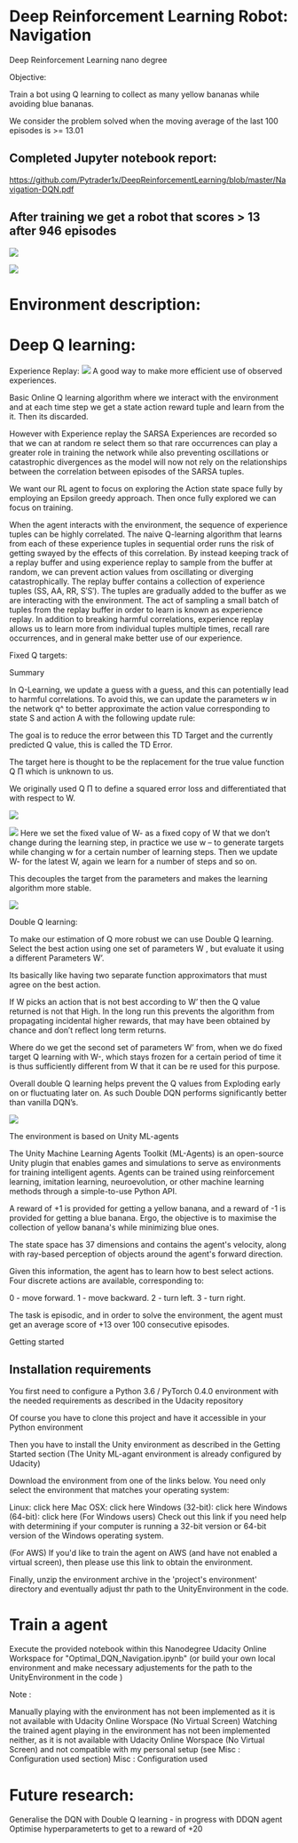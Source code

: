 # Deep Reinforcement Learning Robot: Navigation
Deep Reinforcement Learning nano degree

Objective:

Train a bot using Q learning to collect as many yellow bananas while avoiding blue bananas.

We consider the problem solved when the moving average of the last 100 episodes is >= 13.01

## Completed Jupyter notebook report:
https://github.com/Pytrader1x/DeepReinforcementLearning/blob/master/Navigation-DQN.pdf

## After training we get a robot that scores > 13 after 946 episodes
![](Deep_RL_dqn.gif)

![](Result_episodic_scores.jpg)
# Environment description:


# Deep Q learning:
Experience Replay:
![](experience_replay.png)
A good way to make more efficient use of observed experiences. 

Basic Online Q learning algorithm where we interact with the environment and at each time step we get a state action reward tuple and learn from the it. Then its discarded.

However with Experience replay the SARSA Experiences are recorded so that we can at random re select them so that rare occurrences can play a greater role in training the network while also preventing oscillations or catastrophic divergences as the model will now not rely on the relationships between the correlation between episodes of the SARSA tuples.


We want our RL agent to focus on exploring the Action state space fully by employing an Epsilon greedy approach. Then once fully explored we can focus on training.

When the agent interacts with the environment, the sequence of experience tuples can be highly correlated. The naive Q-learning algorithm that learns from each of these experience tuples in sequential order runs the risk of getting swayed by the effects of this correlation. By instead keeping track of a replay buffer and using experience replay to sample from the buffer at random, we can prevent action values from oscillating or diverging catastrophically.
The replay buffer contains a collection of experience tuples (SS, AA, RR, S′S′). The tuples are gradually added to the buffer as we are interacting with the environment.
The act of sampling a small batch of tuples from the replay buffer in order to learn is known as experience replay. In addition to breaking harmful correlations, experience replay allows us to learn more from individual tuples multiple times, recall rare occurrences, and in general make better use of our experience.

Fixed Q targets:

Summary
 
In Q-Learning, we update a guess with a guess, and this can potentially lead to harmful correlations. To avoid this, we can update the parameters w in the network q^ to better approximate the action value corresponding to state S and action A with the following update rule:



The goal is to reduce the error between this TD Target and the currently predicted Q value, this is called the TD Error.

The target here is thought to be the replacement for the true value function Q Π which is unknown to us.

We originally used Q Π to define a squared error loss and differentiated that with respect to W.

![](TD_Sarsa.png)


![](td_sarsa2.png)
Here we set the fixed value of W- as a fixed copy of W that we don’t change during the learning step, in practice we use w – to generate targets while changing w for a certain number of learning steps. Then we update W- for the latest W, again we learn for a number of steps and so on.

This decouples the target from the parameters and makes the learning algorithm more stable.

![](decoupled_dqn.png)


Double Q learning:

To make our estimation of Q more robust we can use Double Q learning. Select the best action using one set of parameters W , but evaluate it using a different Parameters W’.

Its basically like having two separate function approximators that must agree on the best action.

If W picks an action that is not best according to W’ then the Q value returned is not that High.
In the long run this prevents the algorithm from propagating incidental higher rewards, that may have been obtained by chance and don’t reflect long term returns.

Where do we get the second set of parameters W’ from, when we do fixed target Q learning with W-, which stays frozen for a certain period of time it is thus sufficiently different from W that it can be re used for this purpose.

Overall double Q learning helps prevent the Q values from Exploding early on or fluctuating later on. As such Double DQN performs significantly better than vanilla DQN’s.



![](dqn.png)


The environment is based on Unity ML-agents

The Unity Machine Learning Agents Toolkit (ML-Agents) is an open-source Unity plugin that enables games and simulations to serve as environments for training intelligent agents. Agents can be trained using reinforcement learning, imitation learning, neuroevolution, or other machine learning methods through a simple-to-use Python API.

A reward of +1 is provided for getting a yellow banana, and a reward of -1 is provided for getting a blue banana. Ergo, the objective is to maximise the collection of yellow banana's while minimizing blue ones.

The state space has 37 dimensions and contains the agent's velocity, along with ray-based perception of objects around the agent's forward direction.

Given this information, the agent has to learn how to best select actions. Four discrete actions are available, corresponding to:

0 - move forward.
1 - move backward.
2 - turn left.
3 - turn right.

The task is episodic, and in order to solve the environment, the agent must get an average score of +13 over 100 consecutive episodes.



Getting started

## Installation requirements

You first need to configure a Python 3.6 / PyTorch 0.4.0 environment with the needed requirements as described in the Udacity repository

Of course you have to clone this project and have it accessible in your Python environment

Then you have to install the Unity environment as described in the Getting Started section (The Unity ML-agant environment is already configured by Udacity)

Download the environment from one of the links below. You need only select the environment that matches your operating system:

Linux: click here
Mac OSX: click here
Windows (32-bit): click here
Windows (64-bit): click here
(For Windows users) Check out this link if you need help with determining if your computer is running a 32-bit version or 64-bit version of the Windows operating system.

(For AWS) If you'd like to train the agent on AWS (and have not enabled a virtual screen), then please use this link to obtain the environment.

Finally, unzip the environment archive in the 'project's environment' directory and eventually adjust thr path to the UnityEnvironment in the code.

# Train a agent

Execute the provided notebook within this Nanodegree Udacity Online Workspace for "Optimal_DQN_Navigation.ipynb" (or build your own local environment and make necessary adjustements for the path to the UnityEnvironment in the code )

Note :

Manually playing with the environment has not been implemented as it is not available with Udacity Online Worspace (No Virtual Screen)
Watching the trained agent playing in the environment has not been implemented neither, as it is not available with Udacity Online Worspace (No Virtual Screen) and not compatible with my personal setup (see Misc : Configuration used section)
Misc : Configuration used


# Future research:

Generalise the DQN with Double Q learning - in progress with DDQN agent
Optimise hyperparameterts to get to a reward of +20
